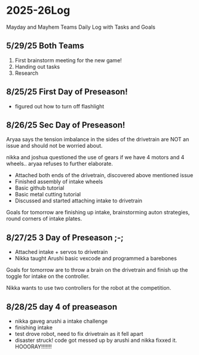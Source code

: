# 2025-26Log
Mayday and Mayhem Teams Daily Log with Tasks and Goals

## 5/29/25 Both Teams
1. First brainstorm meeting for the new game!
2. Handing out tasks
3. Research

## 8/25/25 First Day of Preseason!

- figured out how to turn off flashlight

## 8/26/25 Sec Day of Preseason!

Aryaa says the tension imbalance in the sides of the drivetrain are NOT an issue and should not be worried about. 

nikka and joshua questioned the use of gears if we have 4 motors and 4 wheels.. aryaa refuses to further elaborate.

- Attached both ends of the drivetrain, discovered above mentioned issue
- Finished assembly of intake wheels
- Basic github tutorial
- Basic metal cutting tutorial
- Discussed and started attaching intake to drivetrain

Goals for tomorrow are finishing up intake, brainstorming auton strategies, round corners of intake plates.

## 8/27/25 3 Day of Preseason ;-;
- Attached intake + servos to drivetrain
- Nikka taught Arushi basic vexcode and programmed a barebones

Goals for tomorrow are to throw a brain on the drivetrain and finish up the toggle for intake on the controller. 

Nikka wants to use two controllers for the robot at the competition.

## 8/28/25 day 4 of preaseason
- nikka gaveg arushi a intake challenge
- finishing intake
- test drove robot, need to fix drivetrain as it fell apart
- disaster struck! code got messed up by arushi and nikka fixxed it. HOOORAY!!!!!!!
